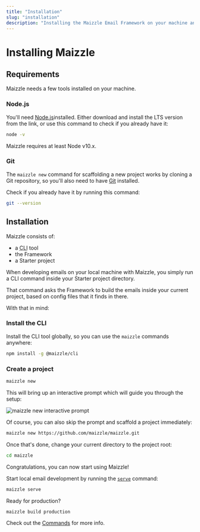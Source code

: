 ```yaml
---
title: "Installation"
slug: "installation"
description: "Installing the Maizzle Email Framework on your machine and creating a new project"
---
```


# Installing Maizzle

## Requirements

Maizzle needs a few tools installed on your machine.

### Node.js

You'll need [Node.js](https://nodejs.org/en/download/)installed. Either download and install the LTS version from the link, or use this command to check if you already have it:

```bash
node -v
```

Maizzle requires at least Node v10.x.

### Git

The `maizzle new` command for scaffolding a new project works by cloning a Git repository, so you'll also need to have [Git](https://help.github.com/en/articles/set-up-git#setting-up-git) installed. 

Check if you already have it by running this command:

```bash
git --version
```

## Installation

Maizzle consists of:

- a <abbr title="Command Line Interface">CLI</abbr> tool
- the Framework
- a Starter project

When developing emails on your local machine with Maizzle, you simply run a CLI command inside your Starter project directory. 

That command asks the Framework to build the emails inside your current project, based on config files that it finds in there.

With that in mind:

### Install the CLI

Install the CLI tool globally, so you can use the `maizzle` commands anywhere:

```bash
npm install -g @maizzle/cli
```

### Create a project

```bash
maizzle new
```

This will bring up an interactive prompt which will guide you through the setup:

![maizzle new interactive prompt](https://raw.githubusercontent.com/maizzle/cli/1.0/preview.gif)

Of course, you can also skip the prompt and scaffold a project immediately:

```bash
maizzle new https://github.com/maizzle/maizzle.git
```

Once that's done, change your current directory to the project root: 

```bash
cd maizzle
```

Congratulations, you can now start using Maizzle! 

Start local email development by running the [`serve`](/docs/commands/#serve) command:

```bash
maizzle serve
```

Ready for production?

```bash
maizzle build production
```

Check out the [Commands](/docs/commands/) for more info.
